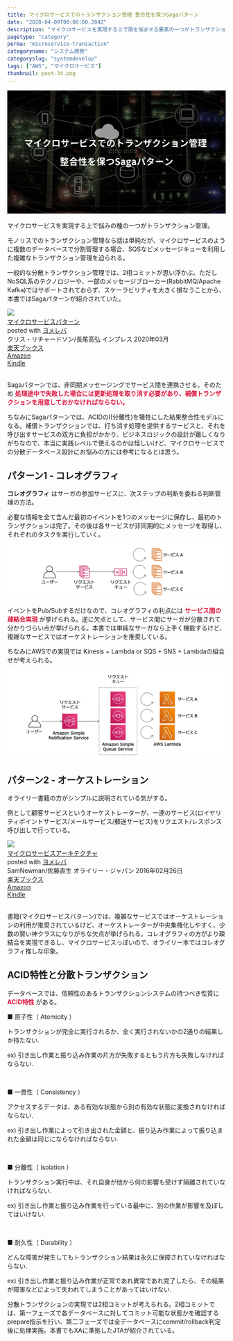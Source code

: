 ```yaml
---
title: マイクロサービスでのトランザクション管理 整合性を保つSagaパターン
date: "2020-04-09T00:00:00.284Z"
description: "マイクロサービスを実現する上で頭を悩ませる要素の一つがトランザクション管理。一般的に分散トランザクション管理では、2相コミットでのトランザクション管理が思い浮かぶ。ただNoSQL系のテクノロジーや、一部のメッセージブローカー(RabbitMQ/Apache Kafka)ではサポートされておらず、またスケーラビリティを大きく損なうので、本書ではSagaパターンが紹介されていた。"
pagetype: "category"
perma: "microservice-transaction"
categoryname: "システム開発"
categoryslug: "systemdevelop"
tags: ["AWS", "マイクロサービス"]
thumbnail: post-34.png
---
```


![](./post-34.png)

マイクロサービスを実現する上で悩みの種の一つがトランザクション管理。

モノリスでのトランザクション管理なら話は単純だが、マイクロサービスのように複数のデータベースで分割管理する場合、SQSなどメッセージキューを利用した複雑なトランザクション管理を迫られる。

一般的な分散トランザクション管理では、2相コミットが思い浮かぶ。ただしNoSQL系のテクノロジーや、一部のメッセージブローカー(RabbitMQ/Apache Kafka)ではサポートされておらず、スケーラビリティを大きく損なうことから、本書ではSagaパターンが紹介されていた。

<div class="cstmreba"><div class="booklink-box"><div class="booklink-image"><a href="https://hb.afl.rakuten.co.jp/hgc/146fe51c.1fd043a3.146fe51d.605dc196/yomereba_main_202004051411239735?pc=http%3A%2F%2Fbooks.rakuten.co.jp%2Frb%2F16239274%2F%3Fscid%3Daf_ich_link_urltxt%26m%3Dhttp%3A%2F%2Fm.rakuten.co.jp%2Fev%2Fbook%2F" target="_blank" ><img src="https://thumbnail.image.rakuten.co.jp/@0_mall/book/cabinet/8583/9784295008583.jpg?_ex=160x160" style="border: none;" /></a></div><div class="booklink-info"><div class="booklink-name"><a href="https://hb.afl.rakuten.co.jp/hgc/146fe51c.1fd043a3.146fe51d.605dc196/yomereba_main_202004051411239735?pc=http%3A%2F%2Fbooks.rakuten.co.jp%2Frb%2F16239274%2F%3Fscid%3Daf_ich_link_urltxt%26m%3Dhttp%3A%2F%2Fm.rakuten.co.jp%2Fev%2Fbook%2F" target="_blank" >マイクロサービスパターン</a><div class="booklink-powered-date">posted with <a href="https://yomereba.com" rel="nofollow" target="_blank">ヨメレバ</a></div></div><div class="booklink-detail">クリス・リチャードソン/長尾高弘 インプレス 2020年03月    </div><div class="booklink-link2"><div class="shoplinkrakuten"><a href="https://hb.afl.rakuten.co.jp/hgc/146fe51c.1fd043a3.146fe51d.605dc196/yomereba_main_202004051411239735?pc=http%3A%2F%2Fbooks.rakuten.co.jp%2Frb%2F16239274%2F%3Fscid%3Daf_ich_link_urltxt%26m%3Dhttp%3A%2F%2Fm.rakuten.co.jp%2Fev%2Fbook%2F" target="_blank" >楽天ブックス</a></div><div class="shoplinkamazon"><a href="https://www.amazon.co.jp/exec/obidos/asin/4295008583/kanon123-22/" target="_blank" >Amazon</a></div><div class="shoplinkkindle"><a href="https://www.amazon.co.jp/gp/search?keywords=%E3%83%9E%E3%82%A4%E3%82%AF%E3%83%AD%E3%82%B5%E3%83%BC%E3%83%93%E3%82%B9%E3%83%91%E3%82%BF%E3%83%BC%E3%83%B3&__mk_ja_JP=%83J%83%5E%83J%83i&url=node%3D2275256051&tag=kanon123-22" target="_blank" >Kindle</a></div>                              	  	  	  	  	</div></div><div class="booklink-footer"></div></div></div>
<br/>

Sagaパターンでは、非同期メッセージングでサービス間を連携させる。そのため <span style="color: crimson; font-weight: bold;">処理途中で失敗した場合には更新処理を取り消す必要があり、補償トランザクションを用意しておかなければならない。</span>

ちなみにSagaパターンでは、ACIDのI(分離性)を犠牲にした結果整合性モデルになる。補償トランザクションでは、打ち消す処理を提供するサービスと、それを呼び出すサービスの双方に負担がかかり、ビジネスロジックの設計が難しくなりがちなので、本当に実践レベルで使えるのかは怪しいけど、マイクロサービスでの分散データベース設計にお悩みの方には参考になるとは思う。

## パターン1 - コレオグラフィ

**コレオグラフィ** はサーガの参加サービスに、次ステップの判断を委ねる判断管理の方法。

必要な情報を全て含んだ最初のイベントを1つのメッセージに保存し、最初のトランザクションは完了。その後は各サービスが非同期的にメッセージを取得し、それぞれのタスクを実行していく。

![](./post-34-1.png)

イベントをPub/Subするだけなので、コレオグラフィの利点には <span style="color: crimson; font-weight: bold;">サービス間の疎結合実現</span> が挙げられる。逆に欠点として、サービス間にサーガが分散されて分かりづらい点が挙げられる。本書では単純なサーガなら上手く機能するけど、複雑なサービスではオーケストレーションを推奨している。

ちなみにAWSでの実現では Kinesis + Lambda or SQS + SNS + Lambdaの組合せが考えられる。

![](./post-34-2.png)


## パターン2 - オーケストレーション

オライリー書籍の方がシンプルに説明されている気がする。

例として顧客サービスというオーケストレーターが、一連のサービス(ロイヤリティポイントサービス/メールサービス/郵送サービス)をリクエスト/レスポンス呼び出しで行っている。

<div class="cstmreba"><div class="booklink-box"><div class="booklink-image"><a href="https://hb.afl.rakuten.co.jp/hgc/146fe51c.1fd043a3.146fe51d.605dc196/yomereba_main_202003271340390723?pc=http%3A%2F%2Fbooks.rakuten.co.jp%2Frb%2F13770161%2F%3Fscid%3Daf_ich_link_urltxt%26m%3Dhttp%3A%2F%2Fm.rakuten.co.jp%2Fev%2Fbook%2F" target="_blank" rel="noopener noreferrer"><img src="https://thumbnail.image.rakuten.co.jp/@0_mall/book/cabinet/7607/9784873117607.jpg?_ex=160x160" style="border: none;" /></a></div><div class="booklink-info"><div class="booklink-name"><a href="https://hb.afl.rakuten.co.jp/hgc/146fe51c.1fd043a3.146fe51d.605dc196/yomereba_main_202003271340390723?pc=http%3A%2F%2Fbooks.rakuten.co.jp%2Frb%2F13770161%2F%3Fscid%3Daf_ich_link_urltxt%26m%3Dhttp%3A%2F%2Fm.rakuten.co.jp%2Fev%2Fbook%2F" target="_blank" rel="noopener noreferrer">マイクロサービスアーキテクチャ</a><div class="booklink-powered-date">posted with <a href="https://yomereba.com" rel="nofollow noopener noreferrer" target="_blank">ヨメレバ</a></div></div><div class="booklink-detail">SamNewman/佐藤直生 オライリー・ジャパン 2016年02月26日    </div><div class="booklink-link2"><div class="shoplinkrakuten"><a href="https://hb.afl.rakuten.co.jp/hgc/146fe51c.1fd043a3.146fe51d.605dc196/yomereba_main_202003271340390723?pc=http%3A%2F%2Fbooks.rakuten.co.jp%2Frb%2F13770161%2F%3Fscid%3Daf_ich_link_urltxt%26m%3Dhttp%3A%2F%2Fm.rakuten.co.jp%2Fev%2Fbook%2F" target="_blank" rel="noopener noreferrer">楽天ブックス</a></div><div class="shoplinkamazon"><a href="https://www.amazon.co.jp/exec/obidos/asin/4873117607/kanon123-22/" target="_blank" rel="noopener noreferrer">Amazon</a></div><div class="shoplinkkindle"><a href="https://www.amazon.co.jp/gp/search?keywords=%E3%83%9E%E3%82%A4%E3%82%AF%E3%83%AD%E3%82%B5%E3%83%BC%E3%83%93%E3%82%B9%E3%82%A2%E3%83%BC%E3%82%AD%E3%83%86%E3%82%AF%E3%83%81%E3%83%A3&__mk_ja_JP=%83J%83%5E%83J%83i&url=node%3D2275256051&tag=kanon123-22" target="_blank" rel="noopener noreferrer">Kindle</a></div>                              	  	  	  	  	</div></div><div class="booklink-footer"></div></div></div>
<br/>

書籍(マイクロサービスパターン)では、複雑なサービスではオーケストレーションの利用が推奨されているけど、オーケストレーターが中央集権化しやすく、少数の賢い神クラスになりがちな欠点が挙げられる。コレオグラフィの方がより疎結合を実現できるし、マイクロサービスっぽいので、オライリー本ではコレオグラフィ推しな印象。

## ACID特性と分散トランザクション

データベースでは、信頼性のあるトランザクションシステムの持つべき性質に <span style="color: crimson; font-weight: bold;">ACID特性</span> がある。

<div class="blackboard-box">
<p>■ 原子性（ Atomicity ）</p>
<p>トランザクションが完全に実行されるか、全く実行されないかの2通りの結果しか持たない.</p>
<p>ex) 引き出し作業と振り込み作業の片方が失敗するともう片方も失敗しなければならない.</p>
<br/>
<p>■ 一貫性（ Consistency ）</p>
<p>アクセスするデータは、ある有効な状態から別の有効な状態に変換されなければならない.</p>
<p>ex) 引き出し作業によって引き出された金額と、振り込み作業によって振り込まれた金額は同じにならなければならない.</p>
<br/>
<p>■ 分離性（ Isolation ）</p>
<p>トランザクション実行中は、それ自身が他から何の影響も受けず隔離されていなければならない.</p>
<p>ex) 引き出し作業と振り込み作業を行っている最中に、別の作業が影響を及ぼしてはいけない.</p>
<br/>
<p>■ 耐久性（ Durability ）</p>
<p>どんな障害が発生してもトランザクション結果は永久に保障されていなければならない.</p>
<p>ex) 引き出し作業と振り込み作業が正常であれ異常であれ完了したら、その結果が障害などによって失われてしまうことがあってはいけない.</p>
<div class="chalk1"></div>
<div class="chalk2"></div>
</div>

分散トランザクションの実現では2相コミットが考えられる。2相コミットでは、第一フェーズで各データベースに対してコミット可能な状態かを確認するprepare指示を行い、第二フェーズでは全データベースにcommit/rollback判定後に処理実施。本書でもXAに準拠したJTAが紹介されている。